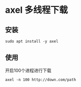 # axel 多线程下载

## 安装

```
sudo apt install -y axel
```

## 使用

开启100个进程进行下载
```
axel -n 100 http://down.com/path
```